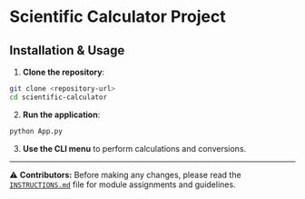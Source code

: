 
# Scientific Calculator Project

## Installation & Usage

1. **Clone the repository**:
```bash
git clone <repository-url>
cd scientific-calculator
````

2. **Run the application**:

```bash
python App.py
```

3. **Use the CLI menu** to perform calculations and conversions.

---
⚠️ **Contributors:** Before making any changes, please read the [`INSTRUCTIONS.md`](INSTRUCTIONS.md) file for module assignments and guidelines.
